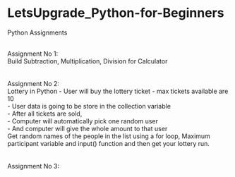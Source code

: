 # LetsUpgrade_Python-for-Beginners
Python Assignments

<br/>
Assignment No 1:
<br/>
Build Subtraction, Multiplication, Division for Calculator
<br/><br/>

<br/>
Assignment No 2:
<br/>
Lottery in Python
- User will buy the lottery ticket - max tickets available are 10 <br/>
- User data is going to be store in the collection variable <br/>
- After all tickets are sold, <br/>
- Computer will automatically pick one random user <br/>
- And computer will give the whole amount to that user <br/>
Get random names of the people in the list using a for loop, Maximum participant variable and input() function and then get your lottery run.
<br/><br/>

<br/>
Assignment No 3:
<br/>
